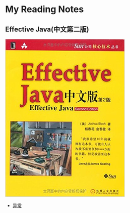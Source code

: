 # My Reading Notes

## Effective Java(中文第二版)
![effective_java](https://github.com/dongjiaqiang/my_reading_notes/blob/master/pictures/effectiveJava.jpg)

+ [异常](http://7xoeea.com1.z0.glb.clouddn.com/%E5%BC%82%E5%B8%B8(Exception).html)